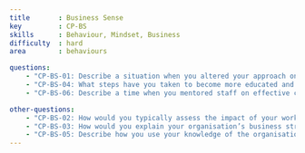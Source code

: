 ```yaml
---
title       : Business Sense
key         : CP-BS
skills      : Behaviour, Mindset, Business
difficulty  : hard
area        : behaviours

questions:
    - "CP-BS-01: Describe a situation when you altered your approach on a task due to a change in business requirements."
    - "CP-BS-04: What steps have you taken to become more educated and efficient in your role?"
    - "CP-BS-06: Describe a time when you mentored staff on effective communication on complex or sensitive ideas in a way that is easily understood. How did you communicate this change to others?"

other-questions:     
    - "CP-BS-02: How would you typically assess the impact of your work from a cost-benefit or business-metric perspective?"
    - "CP-BS-03: How would you explain your organisation’s business strategy to a client, candidate, partner, or vendor?"
    - "CP-BS-05: Describe how you use your knowledge of the organisation to get an idea approved."
---
```

